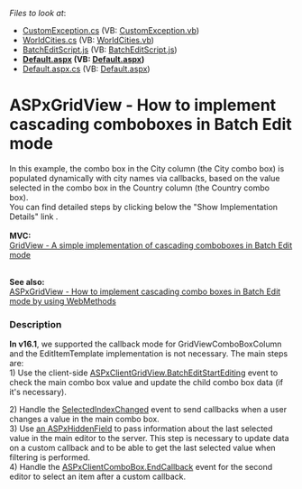 <!-- default file list -->
*Files to look at*:

* [CustomException.cs](./CS/T124512/App_Code/CustomException.cs) (VB: [CustomException.vb](./VB/T124512/App_Code/CustomException.vb))
* [WorldCities.cs](./CS/T124512/App_Code/WorldCities.cs) (VB: [WorldCities.vb](./VB/T124512/App_Code/WorldCities.vb))
* [BatchEditScript.js](./CS/T124512/BatchEditScript.js) (VB: [BatchEditScript.js](./VB/T124512/BatchEditScript.js))
* **[Default.aspx](./CS/T124512/Default.aspx) (VB: [Default.aspx](./VB/T124512/Default.aspx))**
* [Default.aspx.cs](./CS/T124512/Default.aspx.cs) (VB: [Default.aspx](./VB/T124512/Default.aspx))
<!-- default file list end -->
# ASPxGridView - How to implement cascading comboboxes in Batch Edit mode


<p>In this example, the combo box in the City column (the City combo box) is populated dynamically with city names via callbacks, based on the value selected in the combo box in the Country column (the Country combo box).  <br>You can find detailed steps by clicking below the "Show Implementation Details" link .<br><br><strong>MVC:</strong><br><a href="https://www.devexpress.com/Support/Center/p/T155879">GridView - A simple implementation of cascading comboboxes in Batch Edit mode</a><br><br></p>
<p><strong>See also: </strong><br><a href="https://www.devexpress.com/Support/Center/p/T356740">ASPxGridView - How to implement cascading combo boxes in Batch Edit mode by using WebMethods</a></p>


<h3>Description</h3>

<p><strong>In v16.1</strong>, we supported the callback mode for&nbsp;GridViewComboBoxColumn and the EditItemTemplate implementation is not necessary.&nbsp;The main steps are:<br>1) Use the client-side&nbsp;<a href="https://documentation.devexpress.com/AspNet/DevExpressWebASPxGridViewScriptsASPxClientGridView_BatchEditStartEditingtopic.aspx">ASPxClientGridView.BatchEditStartEditing</a>&nbsp;event to check the main combo box value and update the child combo box data (if it's necessary).</p>
<p>2)&nbsp;Handle the&nbsp;<a href="https://documentation.devexpress.com/AspNet/DevExpressWebASPxEditorsScriptsASPxClientComboBox_SelectedIndexChangedtopic.aspx">SelectedIndexChanged</a>&nbsp;event to send callbacks when a user changes a value in the main combo box.<br>3)&nbsp;Use&nbsp;<a href="https://documentation.devexpress.com/#AspNet/clsDevExpressWebASPxHiddenFieldtopic">an ASPxHiddenField</a>&nbsp;to pass information about the last selected value in the main editor to the server. This step is necessary to update data on a custom callback and to be able to get the last selected value when filtering is performed.<br>4)&nbsp;Handle the&nbsp;<a href="https://documentation.devexpress.com/AspNet/DevExpressWebASPxEditorsScriptsASPxClientComboBox_EndCallbacktopic.aspx">ASPxClientComboBox.EndCallback</a>&nbsp;event for the second editor to select an item after a custom callback.</p>

<br/>



